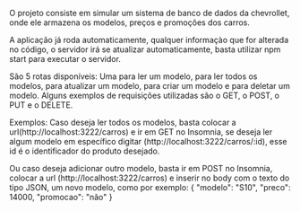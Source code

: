 O projeto consiste em simular um sistema de banco de dados da chevrollet, onde ele armazena os modelos, preços e promoções dos carros.

A aplicação já roda automaticamente, qualquer informaçào que for alterada no código, o servidor irá se atualizar automaticamente, basta 
utilizar npm start para executar o servidor.

São 5 rotas disponíveis: Uma para ler um modelo, para ler todos os modelos, para atualizar um modelo, para criar um modelo e para deletar
um modelo. Alguns exemplos de requisições utilizadas são o GET, o POST, o PUT e o DELETE.

Exemplos:
Caso deseja ler todos os modelos, basta colocar a url(http://localhost:3222/carros) e ir em GET no Insomnia, se deseja ler 
algum modelo em específico digitar (http://localhost:3222/carros/:id), esse id é o identificador do produto desejado. 


Ou caso deseja adicionar outro modelo, basta ir em POST no Insomnia, colocar a url (http://localhost:3222/carros) e inserir no body com o 
texto do tipo JSON, um novo modelo, como por exemplo:
{
"modelo": "S10",
"preco": 14000,
"promocao": "não" 
}


